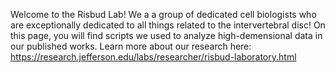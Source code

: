 Welcome to the Risbud Lab! We a a group of dedicated cell biologists who are exceptionally dedicated to all things related to the intervertebral disc!
On this page, you will find scripts we used to analyze high-demensional data in our published works.
Learn more about our research here: https://research.jefferson.edu/labs/researcher/risbud-laboratory.html
